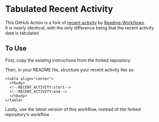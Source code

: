 # Tabulated Recent Activity

This GitHub Action is a fork of [recent-activity](https://github.com/Readme-Workflows/recent-activity) by [Readme-Workflows](https://github.com/Readme-Workflows).  
It is nearly identical, with the only difference being that the recent activity data is tabulated

## To Use
First, copy the existing instructions from the forked repository

Then, in your README file, structure your recent activity like so:
```
<table align="center">
  <tbody>
  <!--RECENT_ACTIVITY:start-->
  <!--RECENT_ACTIVITY:end-->
  </tbody>
</table>
```

Lastly, use the latest version of this workflow, instead of the forked repository's workflow
